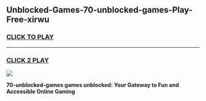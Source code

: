 
## Unblocked-Games-70-unblocked-games-Play-Free-xirwu
<h3>
<a href="https://premium76.site?title=70-unblocked-games&ref=18A1">CLICK TO PLAY</a></h3>
<hr>

<h3>
<a href="https://premium76.site?title=70-unblocked-games&ref=18A1">CLICK 2 PLAY</a>
  
</h3>

<a href="https://premium76.site?title=70-unblocked-games&ref=18A1"><img src="https://clearcache.store/games.png"></a>


**70-unblocked-games games unblocked: Your Gateway to Fun and Accessible Online Gaming**
